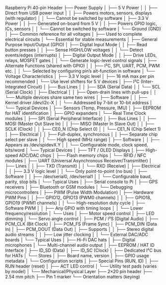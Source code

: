 Raspberry Pi 40-pin Header
├── Power Supply
│   ├── 5 V Power
│   │   ├── Direct from USB power input
│   │   ├── Powers motors, sensors, displays (with regulator)
│   │   └── Cannot be switched by software
│   ├── 3.3 V Power
│   │   ├── Generated on-board from 5 V
│   │   ├── Powers GPIO logic, ICs, sensors
│   │   └── Cannot be switched by software
│   └── Ground (GND)
│       ├── Common reference for all voltages
│       ├── Used to complete electrical circuits
│       └── Essential for stable measurements
│
├── General Purpose Input/Output (GPIO)
│   ├── Digital Input Mode
│   │   ├── Read button presses
│   │   ├── Sense HIGH/LOW voltages
│   │   └── Detect events/edges (interrupts)
│   ├── Digital Output Mode
│   │   ├── Drive LEDs, relays, MOSFET gates
│   │   └── Generate logic-level control signals
│   ├── Alternate Functions (shared with GPIO)
│   │   ├── I²C, SPI, UART, PCM, PWM etc.
│   │   └── Selected by configuring pin’s alt-function in software
│   └── Voltage Characteristics
│       ├── 3.3 V logic level
│       ├── 16 mA max per pin recommended
│       └── Use level shifters for 5 V devices
│
├── I²C (Inter-Integrated Circuit)
│   ├── Bus Lines
│   │   ├── SDA (Serial Data)
│   │   └── SCL (Serial Clock)
│   ├── Electrical
│   │   ├── Open-drain lines with pull-ups
│   │   └── Multiple devices share same two wires
│   ├── Software
│   │   ├── Kernel driver /dev/i2c-X
│   │   └── Addressed by 7-bit or 10-bit address
│   └── Typical Devices
│       ├── Sensors (Temp, Pressure, IMU)
│       ├── EEPROM for HAT identification
│       ├── GPIO expanders
│       └── Real Time Clock modules
│
├── SPI (Serial Peripheral Interface)
│   ├── Bus Lines
│   │   ├── MOSI (Master Out Slave In)
│   │   ├── MISO (Master In Slave Out)
│   │   ├── SCLK (Clock)
│   │   ├── CE0_N (Chip Select 0)
│   │   └── CE1_N (Chip Select 1)
│   ├── Electrical
│   │   ├── Full-duplex, synchronous
│   │   ├── Separate chip select per slave
│   │   └── High speed (MHz range)
│   ├── Software
│   │   ├── Appears as /dev/spidevX.Y
│   │   └── Configurable mode, clock speed, bits/word
│   └── Typical Devices
│       ├── TFT / OLED Displays
│       ├── High-speed ADC/DAC chips
│       ├── Flash memory chips
│       └── RFID / NFC modules
│
├── UART (Universal Asynchronous Receiver/Transmitter)
│   ├── Lines
│   │   ├── TXD (Transmit)
│   │   └── RXD (Receive)
│   ├── Electrical
│   │   ├── 3.3 V logic level
│   │   └── Only point-to-point (no bus)
│   ├── Software
│   │   ├── /dev/serial0, /dev/serial1
│   │   └── Configurable baud, parity, stop bits
│   └── Typical Uses
│       ├── Serial console to Pi
│       ├── GPS receivers
│       ├── Bluetooth or GSM modules
│       └── Debugging microcontrollers
│
├── PWM (Pulse Width Modulation)
│   ├── Hardware PWM Pins
│   │   ├── GPIO12, GPIO13 (PWM0 channels)
│   │   ├── GPIO18, GPIO19 (PWM1 channels)
│   │   └── High-resolution duty cycle
│   ├── Software PWM
│   │   ├── Any GPIO with timing loops
│   │   └── Lower frequency/resolution
│   └── Uses
│       ├── Motor speed control
│       ├── LED dimming
│       └── Servo angle control
│
├── PCM / I²S (Digital Audio)
│   ├── PCM_CLK (Bit Clock)
│   ├── PCM_FS (Frame Sync)
│   ├── PCM_DIN (Data In)
│   ├── PCM_DOUT (Data Out)
│   ├── Supports
│   │   ├── Stereo digital audio streams
│   │   ├── Low jitter clocking
│   │   └── External DAC/ADC boards
│   └── Typical Uses
│       ├── Hi-Fi DAC hats
│       ├── Digital microphones
│       └── Multi-channel audio output
│
├── EEPROM / HAT ID Interface
│   ├── ID_SD (Data)
│   ├── ID_SC (Clock)
│   ├── Dedicated I²C bus for HATs
│   └── Stores
│       ├── Board name, version
│       ├── GPIO usage metadata
│       └── Configuration scripts
│
├── Special Pins (RUN, ID)
│   ├── RUN header (reset)
│   ├── ACT LED control
│   └── Utility test pads (varies by model)
│
└── Mechanical/Physical Layer
    ├── 2×20 pin header
    ├── 2.54 mm pitch
    ├── Pin 1 marker
    └── Orientation matters (keying)
